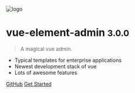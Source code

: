 ![logo](https://wpimg.wallstcn.com/98d033e6-8da0-49b5-afe6-f491f4cd3348.png ':no-zoom')

# vue-element-admin <small>3.0.0</small>

> A magical vue admin.

- Typical templates for enterprise applications
- Newest development stack of vue
- Lots of awesome features

[GitHub](https://github.com/PanJiaChen/vue-element-admin ":target=_blank")
[Get Started](?id=vue-element-admin)

<!-- ![color](#00b887) -->

